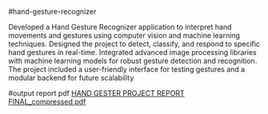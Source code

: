 
#hand-gesture-recognizer



Developed a Hand Gesture Recognizer application to interpret hand movements and gestures using computer vision and machine learning techniques. Designed the project to detect, classify, and respond to specific hand gestures in real-time. Integrated advanced image processing libraries with machine learning models for robust gesture detection and recognition. The project included a user-friendly interface for testing gestures and a modular backend for future scalability


#output
report pdf
[HAND GESTER PROJECT REPORT FINAL_compressed.pdf](https://github.com/user-attachments/files/17781096/HAND.GESTER.PROJECT.REPORT.FINAL_compressed.pdf)
